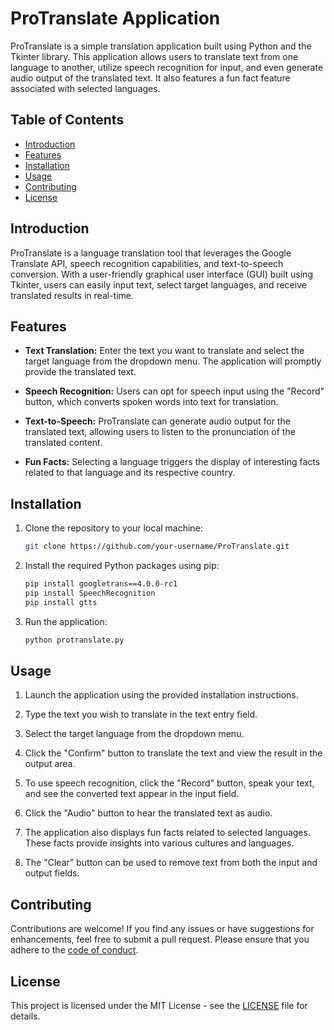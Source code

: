 # ProTranslate Application

ProTranslate is a simple translation application built using Python and the Tkinter library. This application allows users to translate text from one language to another, utilize speech recognition for input, and even generate audio output of the translated text. It also features a fun fact feature associated with selected languages.

## Table of Contents

- [Introduction](#introduction)
- [Features](#features)
- [Installation](#installation)
- [Usage](#usage)
- [Contributing](#contributing)
- [License](#license)

## Introduction

ProTranslate is a language translation tool that leverages the Google Translate API, speech recognition capabilities, and text-to-speech conversion. With a user-friendly graphical user interface (GUI) built using Tkinter, users can easily input text, select target languages, and receive translated results in real-time.

## Features

- **Text Translation:** Enter the text you want to translate and select the target language from the dropdown menu. The application will promptly provide the translated text.

- **Speech Recognition:** Users can opt for speech input using the "Record" button, which converts spoken words into text for translation.

- **Text-to-Speech:** ProTranslate can generate audio output for the translated text, allowing users to listen to the pronunciation of the translated content.

- **Fun Facts:** Selecting a language triggers the display of interesting facts related to that language and its respective country.

## Installation

1. Clone the repository to your local machine:

   ```bash
   git clone https://github.com/your-username/ProTranslate.git
   ```

2. Install the required Python packages using pip:

   ```bash
   pip install googletrans==4.0.0-rc1
   pip install SpeechRecognition
   pip install gtts
   ```

3. Run the application:

   ```bash
   python protranslate.py
   ```

## Usage

1. Launch the application using the provided installation instructions.

2. Type the text you wish to translate in the text entry field.

3. Select the target language from the dropdown menu.

4. Click the "Confirm" button to translate the text and view the result in the output area.

5. To use speech recognition, click the "Record" button, speak your text, and see the converted text appear in the input field.

6. Click the "Audio" button to hear the translated text as audio.

7. The application also displays fun facts related to selected languages. These facts provide insights into various cultures and languages.

8. The "Clear" button can be used to remove text from both the input and output fields.

## Contributing

Contributions are welcome! If you find any issues or have suggestions for enhancements, feel free to submit a pull request. Please ensure that you adhere to the [code of conduct](CODE_OF_CONDUCT.md).

## License

This project is licensed under the MIT License - see the [LICENSE](LICENSE) file for details.
